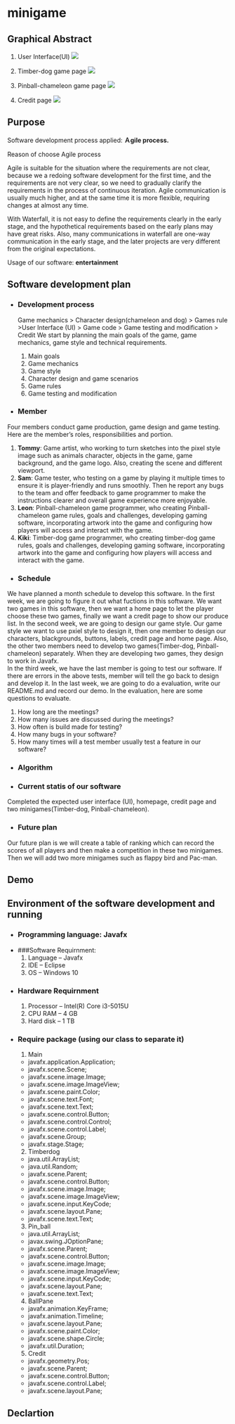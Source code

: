 # minigame
## Graphical Abstract 
1. User Interface(UI)
![](https://raw.githubusercontent.com/Poole0/minigame/main/%E8%9E%A2%E5%B9%95%E6%93%B7%E5%8F%96%E7%95%AB%E9%9D%A2%202023-04-16%20043941.png?token=GHSAT0AAAAAACBORI7S2KI2YUTQAY63DA5AZB3CCJA)

2. Timber-dog game page
![](https://raw.githubusercontent.com/Poole0/minigame/main/%E8%9E%A2%E5%B9%95%E6%93%B7%E5%8F%96%E7%95%AB%E9%9D%A2%202023-04-16%20044006.png?token=GHSAT0AAAAAACBORI7SZN6UIIUSIE3Q6ZPQZB3CDGQ)

3. Pinball-chameleon game page
![](https://raw.githubusercontent.com/Poole0/minigame/main/%E8%9E%A2%E5%B9%95%E6%93%B7%E5%8F%96%E7%95%AB%E9%9D%A2%202023-04-16%20044027.png?token=GHSAT0AAAAAACBORI7TLUT5NEZGKYDJSTUWZB3CDXA)

4. Credit page
![](https://github.com/Poole0/minigame/blob/main/%E8%9E%A2%E5%B9%95%E6%93%B7%E5%8F%96%E7%95%AB%E9%9D%A2%202023-04-16%20043952.png)

## Purpose
Software development process applied: **Ａgile process.**

Reason of choose Agile process

  Agile is suitable for the situation where the requirements are not clear, because we a redoing software development for the first time, and the requirements are not very clear, so we need to gradually clarify the requirements in the process of continuous iteration.  Agile communication is usually much higher, and at the same time it is more flexible, requiring changes at almost any time. 
  
  With Waterfall, it is not easy to define the requirements clearly in the early stage, and the hypothetical requirements based on the early plans may have great risks.  Also, many communications in waterfall are one-way communication in the early stage, and the later projects are very different from the original expectations. 
  
Usage of our software: **entertainment**

## Software development plan
- ### Development process
  Game mechanics >  Character design(chameleon and dog)  > Games rule >User Interface (UI) > Game code > Game testing and modification > Credit
We start by planning the main goals of the game, game mechanics, game style and technical requirements. 
  1. Main goals
  2. Game mechanics
  3. Game style
  4. Character design and game scenarios
  5. Game rules
  6. Game testing and modification

- ### Member
Four members conduct game production, game design and game testing. Here are the member’s roles, responsibilities and portion.
  1. **Tommy**: Game artist, who working to turn sketches into the pixel style image such as animals character, objects in the game, game background, and the game logo. Also, creating the scene and different viewport.
  2. **Sam**: Game tester, who testing on a game by playing it multiple times to ensure it is player-friendly and runs smoothly. Then he report any bugs to the team and offer feedback to game programmer to make the instructions clearer and overall game experience more enjoyable.
  3. **Leon**: Pinball-chameleon game programmer, who creating Pinball-chameleon game rules, goals and challenges, developing gaming software, incorporating artwork into the game and configuring how players will access and interact with the game.
  4. **Kiki**: Timber-dog game programmer, who creating timber-dog game rules, goals and challenges, developing gaming software, incorporating artwork into the game and configuring how players will access and interact with the game.

- ### Schedule
We have planned a month schedule to develop this software. 
In the first week, we are going to figure it out what fuctions in this software. We want two games in this software, then we want a home page to let the player choose these two games, finally we want a credit page to show our produce list. 
In the second week, we are going to design our game style. Our game style we want to use pxiel style to design it, then one member to design our characters, blackgrounds, buttons, labels, credit page and home page. Also, the other two members need to develop two games(Timber-dog, Pinball-chameleon) separately. When they are developing two games, they design to work in Javafx.  
In the third week, we have the last member is going to test our software. If there are errors in the above tests, member will  tell the go back to design and develop it. 
In the last week, we are going to do a evaluation, write our README.md and record our demo. 
In the evaluation, here are some questions to evaluate.  
  1. How long are the meetings? 
  2. How many issues are discussed during the meetings? 
  3. How often is build made for testing? 
  4. How many bugs in your software? 
  5. How many times will a test member usually test a feature in our software? 

- ### Algorithm

- ### Current statis of our software
Completed the expected user interface (UI), homepage, credit page and two minigames(Timber-dog, Pinball-chameleon).
- ### Future plan
Our future plan is we will create a table of ranking which can record the scores of all players and then make a competition in these two minigames. Then we will add two more minigames such as flappy bird and Pac-man. 

## Demo

## Environment of the software development and running
- ### Programming language: Javafx 
- ###Software Requirnment:  
  1. Language – Javafx  
  2. IDE – Eclipse 
  3. OS – Windows 10
- ### Hardware Requirnment 
  1. Processor – Intel(R) Core i3-5015U  
  2. CPU RAM – 4 GB  
  3. Hard disk – 1 TB 
- ### Require package  (using our class to separate it) 
  1. Main 
   - javafx.application.Application; 
   - javafx.scene.Scene; 
   - javafx.scene.image.Image; 
   - javafx.scene.image.ImageView; 
   - javafx.scene.paint.Color; 
   - javafx.scene.text.Font; 
   - javafx.scene.text.Text; 
   - javafx.scene.control.Button; 
   - javafx.scene.control.Control; 
   - javafx.scene.control.Label; 
   - javafx.scene.Group; 
   - javafx.stage.Stage;
  2. Timberdog 
   - java.util.ArrayList; 
   - java.util.Random; 
   - javafx.scene.Parent; 
   - javafx.scene.control.Button; 
   - javafx.scene.image.Image; 
   - javafx.scene.image.ImageView;
   - javafx.scene.input.KeyCode; 
   - javafx.scene.layout.Pane; 
  - javafx.scene.text.Text; 
  3. Pin_ball 
   - java.util.ArrayList; 
   - javax.swing.JOptionPane; 
   - javafx.scene.Parent; 
   - javafx.scene.control.Button; 
   - javafx.scene.image.Image; 
   - javafx.scene.image.ImageView; 
   - javafx.scene.input.KeyCode; 
   - javafx.scene.layout.Pane; 
   - javafx.scene.text.Text; 
  4. BallPane 
   - javafx.animation.KeyFrame; 
   - javafx.animation.Timeline; 
   - javafx.scene.layout.Pane; 
   - javafx.scene.paint.Color; 
   - javafx.scene.shape.Circle; 
   - javafx.util.Duration; 
  5. Credit 
   - javafx.geometry.Pos; 
   - javafx.scene.Parent; 
   - javafx.scene.control.Button; 
   - javafx.scene.control.Label; 
   - javafx.scene.layout.Pane; 

## Declartion
